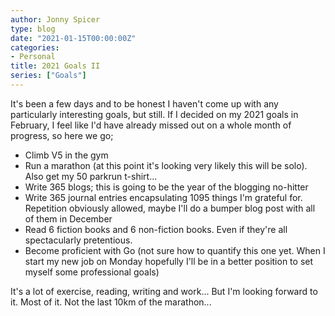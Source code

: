 ```yaml
---
author: Jonny Spicer
type: blog
date: "2021-01-15T00:00:00Z"
categories:
- Personal
title: 2021 Goals II
series: ["Goals"]
---
```

It's been a few days and to be honest I haven't come up with any particularly interesting
goals, but still. If I decided on my 2021 goals in February, I feel like I'd have already
missed out on a whole month of progress, so here we go;

- Climb V5 in the gym
- Run a marathon (at this point it's looking very likely this will be solo). Also get my 50 parkrun t-shirt...
- Write 365 blogs; this is going to be the year of the blogging no-hitter
- Write 365 journal entries encapsulating 1095 things I'm grateful for. Repetition obviously allowed, maybe I'll do a bumper blog post with all of them in December
- Read 6 fiction books and 6 non-fiction books. Even if they're all spectacularly pretentious.
- Become proficient with Go (not sure how to quantify this one yet. When I start my new
job on Monday hopefully I'll be in a better position to set myself some professional goals)

It's a lot of exercise, reading, writing and work... But I'm looking forward to it. Most of
it. Not the last 10km of the marathon...
